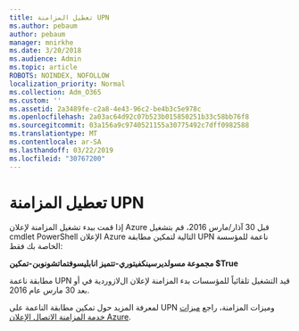```yaml
---
title: تعطيل المزامنة UPN
ms.author: pebaum
author: pebaum
manager: mnirkhe
ms.date: 3/20/2018
ms.audience: Admin
ms.topic: article
ROBOTS: NOINDEX, NOFOLLOW
localization_priority: Normal
ms.collection: Adm_O365
ms.custom: ''
ms.assetid: 2a3489fe-c2a8-4e43-96c2-be4b3c5e978c
ms.openlocfilehash: 2a03ac64d92c07b523b015850251b33c58bb76f8
ms.sourcegitcommit: 03a156a9c9740521155a30775492c7dff0982588
ms.translationtype: MT
ms.contentlocale: ar-SA
ms.lasthandoff: 03/22/2019
ms.locfileid: "30767200"
---
```

# <a name="upn-sync-disabled"></a>تعطيل المزامنة UPN

إذا قمت ببدء تشغيل المزامنة لإعلان Azure قبل 30 آذار/مارس 2016، قم بتشغيل cmdlet PowerShell الإعلان Azure التالية لتمكين مطابقة UPN ناعمة للمؤسسة الخاصة بك فقط:
  
 **مجموعة مسولديرسينكفيتوري-تتميز انابليسوفتماتشونوبن-تمكين $True**
  
مطابقة ناعمة UPN قيد التشغيل تلقائياً للمؤسسات بدء المزامنة لإعلان الﻻزوردية في أو بعد 30 مارس عام 2016.
  
لمعرفة المزيد حول تمكين مطابقة الناعمة على UPN وميزات المزامنة، راجع [ميزات خدمة المزامنة الاتصال الإعلان Azure](https://docs.microsoft.com/azure/active-directory/connect/active-directory-aadconnectsyncservice-features).
  

